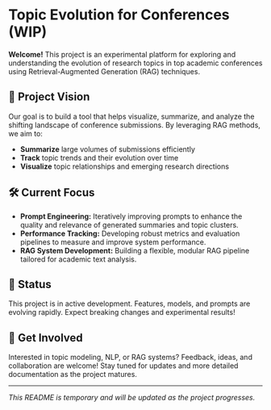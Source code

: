# Topic Evolution for Conferences (WIP)

**Welcome!** This project is an experimental platform for exploring and understanding the evolution of research topics in top academic conferences using Retrieval-Augmented Generation (RAG) techniques.

## 🚀 Project Vision
Our goal is to build a tool that helps visualize, summarize, and analyze the shifting landscape of conference submissions. By leveraging RAG methods, we aim to:
- **Summarize** large volumes of submissions efficiently
- **Track** topic trends and their evolution over time
- **Visualize** topic relationships and emerging research directions

## 🛠️ Current Focus
- **Prompt Engineering:** Iteratively improving prompts to enhance the quality and relevance of generated summaries and topic clusters.
- **Performance Tracking:** Developing robust metrics and evaluation pipelines to measure and improve system performance.
- **RAG System Development:** Building a flexible, modular RAG pipeline tailored for academic text analysis.

## 📅 Status
This project is in active development. Features, models, and prompts are evolving rapidly. Expect breaking changes and experimental results!

## 🤝 Get Involved
Interested in topic modeling, NLP, or RAG systems? Feedback, ideas, and collaboration are welcome! Stay tuned for updates and more detailed documentation as the project matures.

---
*This README is temporary and will be updated as the project progresses.*
